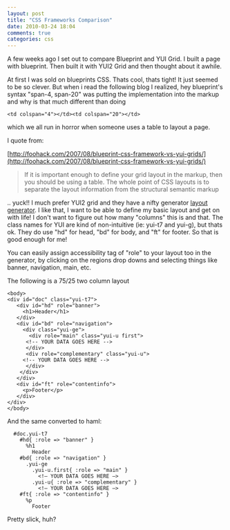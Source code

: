 ```yaml
---
layout: post
title: "CSS Frameworks Comparison"
date: 2010-03-24 18:04
comments: true
categories: css
---
```

A few weeks ago I set out to compare Blueprint and YUI Grid. I built a page with blueprint. Then built it with YUI2 Grid and then thought about it awhile. 

At first I was sold on blueprints CSS. Thats cool, thats tight! It just seemed to be so clever. But when i read the following blog I realized, hey blueprint's syntax "span-4, span-20" was putting the implementation into the markup and why is that much different than doing
```
<td colspan="4"></td><td colspan="20"></td>
```
which we all run in horror when someone uses a table to layout a page.

I  quote from:

  [http://foohack.com/2007/08/blueprint-css-framework-vs-yui-grids/](http://foohack.com/2007/08/blueprint-css-framework-vs-yui-grids/)

<blockquote>If it is important enough to define your grid layout in the markup, then you should be using a table. The whole point of CSS layouts is to separate the layout information from the structural semantic markup</blockquote>

.. yuck!! I much prefer YUI2 grid and they have a nifty generator [layout generator](http://developer.yahoo.com/yui/grids/builder/). I like that, I want to be able to define my basic layout and get on with life! I don't want to figure out how many "columns" this is and that. The class names for YUI are kind of non-intuitive (ie: yui-t7 and yui-g), but thats ok. They do use "hd" for head, "bd" for body, and "ft" for footer. So that is good enough for me!  

You can easily assign accessibility tag of "role" to your layout too in the generator, by clicking on the regions drop downs and selecting things like banner, navigation, main, etc.

The following is a 75/25 two column layout

```
<body>
<div id="doc" class="yui-t7">
   <div id="hd" role="banner">
     <h1>Header</h1>
   </div>
   <div id="bd" role="navigation">
     <div class="yui-ge">
       <div role="main" class="yui-u first">
	  <!-- YOUR DATA GOES HERE -->
      </div>
      <div role="complementary" class="yui-u">
	 <!-- YOUR DATA GOES HERE -->
      </div>
    </div>
   </div>
   <div id="ft" role="contentinfo">
     <p>Footer</p>
   </div>
</div>
</body>

```

And the same converted to haml:
```
  #doc.yui-t7
    #hd{ :role => "banner" }
      %h1
        Header
    #bd{ :role => "navigation" }
      .yui-ge
        .yui-u.first{ :role => "main" }
          <!– YOUR DATA GOES HERE –>
        .yui-u{ :role => "complementary" }
          <!– YOUR DATA GOES HERE –>
    #ft{ :role => "contentinfo" }
      %p
        Footer
```

Pretty slick, huh?